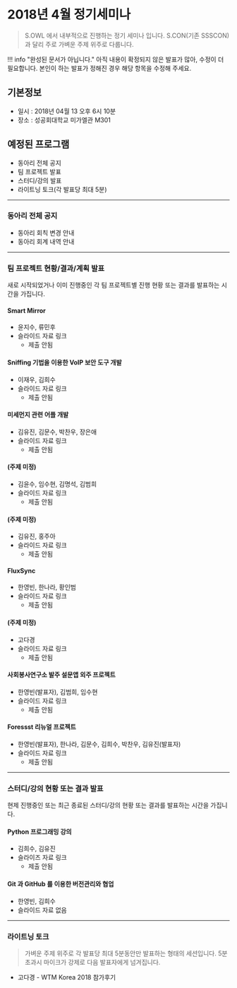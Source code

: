 # 2018년 4월 정기세미나

> S.OWL 에서 내부적으로 진행하는 정기 세미나 입니다. S.CON(기존 SSSCON) 과 달리 주로 가벼운 주제 위주로 다룹니다.

!!! info "완성된 문서가 아닙니다."
    아직 내용이 확정되지 않은 발표가 많아, 수정이 더 필요합니다. 본인이 하는 발표가 정해진 경우 해당 항목을 수정해 주세요.

## 기본정보
- 일시 : 2018년 04월 13 오후 6시 10분
- 장소 : 성공회대학교 미가엘관 M301

## 예정된 프로그램

- 동아리 전체 공지
- 팀 프로젝트 발표
- 스터디/강의 발표
- 라이트닝 토크(각 발표당 최대 5분)
---

### 동아리 전체 공지
- 동아리 회칙 변경 안내
- 동아리 회계 내역 안내
---
### 팀 프로젝트 현황/결과/계획 발표
새로 시작되었거나 이미 진행중인 각 팀 프로젝트별 진행 현황 또는 결과를 발표하는 시간을 가집니다.


#### Smart Mirror
  - 윤지수, 류민후
  - 슬라이드 자료 링크
    - 제출 안됨

#### Sniffing 기법을 이용한 VoIP 보안 도구 개발
  - 이재우, 김희수
  - 슬라이드 자료 링크
    - 제출 안됨

#### 미세먼지 관련 어플 개발
  - 김유진, 김문수, 박찬우, 장은애
  - 슬라이드 자료 링크
    - 제출 안됨

#### (주제 미정)
  - 김윤수, 임수현, 김명석, 김범희
  - 슬라이드 자료 링크
    - 제출 안됨

#### (주제 미정)
  - 김유진, 홍주아
  - 슬라이드 자료 링크
    - 제출 안됨

#### FluxSync
  - 한영빈, 한나라, 황인범
  - 슬라이드 자료 링크
    - 제출 안됨

#### (주제 미정)
  - 고다경
  - 슬라이드 자료 링크
    - 제출 안됨

#### 사회봉사연구소 발주 설문앱 외주 프로젝트
  - 한영빈(발표자), 김범희, 임수현
  - 슬라이드 자료 링크
    - 제출 안됨

#### Foressst 리뉴얼 프로젝트
  - 한영빈(발표자), 한나라, 김문수, 김희수, 박찬우, 김유진(발표자)
  - 슬라이드 자료 링크
    - 제출 안됨
---

### 스터디/강의 현황 또는 결과 발표
현제 진행중인 또는 최근 종료된 스터디/강의 현황 또는 결과를 발표하는 시간을 가집니다.

#### Python 프로그래밍 강의
  - 김희수, 김유진
  - 슬라이즈 자료 링크
    - 제출 안됨

#### Git 과 GitHub 를 이용한 버전관리와 협업
  - 한영빈, 김희수
  - 슬라이드 자료 없음
---
### 라이트닝 토크
> 가벼운 주제 위주로 각 발표당 최대 5분동안만 발표하는 형태의 세션입니다.
> 5분 초과시 마이크가 강제로 다음 발표자에게 넘겨집니다.

- 고다경 - WTM Korea 2018 참가후기
